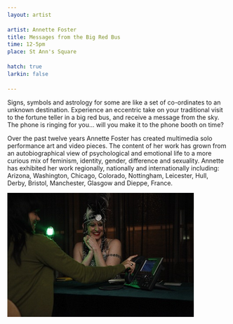 ```yaml
---
layout: artist

artist: Annette Foster
title: Messages from the Big Red Bus
time: 12-5pm
place: St Ann's Square

hatch: true
larkin: false

---
```


Signs, symbols and astrology for some are like a set of co-ordinates to an unknown destination. Experience an eccentric take on your traditional visit to the fortune teller in a big red bus, and receive a message from the sky. The phone is ringing for you... will you make it to the phone booth on time?    

Over the past twelve years Annette Foster has created multimedia solo performance art and video pieces. The content of her work has grown from an autobiographical view of psychological and emotional life to a more curious mix of feminism, identity, gender, difference and sexuality. Annette has exhibited her work regionally, nationally and internationally including: Arizona, Washington, Chicago, Colorado, Nottingham, Leicester, Hull, Derby, Bristol, Manchester, Glasgow and Dieppe, France.    

![Annette Foster](annette.jpg)
